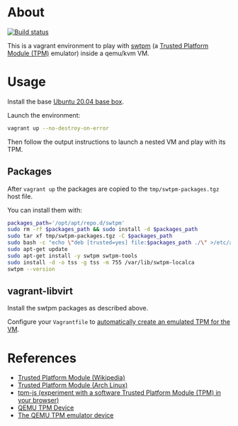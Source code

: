 # About

[![Build status](https://github.com/rgl/swtpm-vagrant/workflows/build/badge.svg)](https://github.com/rgl/swtpm-vagrant/actions?query=workflow%3Abuild)

This is a vagrant environment to play with [swtpm](https://github.com/stefanberger/swtpm) (a [Trusted Platform Module (TPM)](https://en.wikipedia.org/wiki/Trusted_Platform_Module) emulator) inside a qemu/kvm VM.

# Usage

Install the base [Ubuntu 20.04 base box](https://github.com/rgl/ubuntu-vagrant).

Launch the environment:

```bash
vagrant up --no-destroy-on-error
```

Then follow the output instructions to launch a nested VM and
play with its TPM.

## Packages

After `vagrant up` the packages are copied to the `tmp/swtpm-packages.tgz` host file.

You can install them with:

```bash
packages_path='/opt/apt/repo.d/swtpm'
sudo rm -rf $packages_path && sudo install -d $packages_path
sudo tar xf tmp/swtpm-packages.tgz -C $packages_path
sudo bash -c "echo \"deb [trusted=yes] file:$packages_path ./\" >/etc/apt/sources.list.d/swtpm.list"
sudo apt-get update
sudo apt-get install -y swtpm swtpm-tools
sudo install -d -o tss -g tss -m 755 /var/lib/swtpm-localca
swtpm --version
```

## vagrant-libvirt

Install the swtpm packages as described above.

Configure your `Vagrantfile` to [automatically create an emulated TPM for the VM](https://github.com/vagrant-libvirt/vagrant-libvirt#tpm-devices).

# References

* [Trusted Platform Module (Wikipedia)](https://en.wikipedia.org/wiki/Trusted_Platform_Module)
* [Trusted Platform Module (Arch Linux)](https://wiki.archlinux.org/index.php/Trusted_Platform_Module)
* [tpm-js (experiment with a software Trusted Platform Module (TPM) in your browser)](https://google.github.io/tpm-js/)
* [QEMU TPM Device](https://www.qemu.org/docs/master/specs/tpm.html)
* [The QEMU TPM emulator device](https://www.qemu.org/docs/master/specs/tpm.html#the-qemu-tpm-emulator-device)
